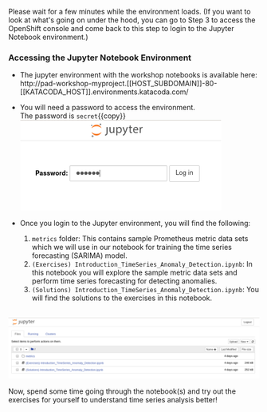 Please wait for a few minutes while the environment loads. (If you want to look at what's going on under the hood, you can go to Step 3 to access the OpenShift console and come back to this step to login to the Jupyter Notebook environment.)

### Accessing the Jupyter Notebook Environment
* The jupyter environment with the workshop notebooks is available here: <br>
http://pad-workshop-myproject.[[HOST_SUBDOMAIN]]-80-[[KATACODA_HOST]].environments.katacoda.com/

* You will need a password to access the environment. <br>
  The password is `secret`{{copy}} <br>
![Jupyter Environment Secret](../../assets/ai-machine-learning/prometheus-timeseries-forecasting/02-jupyter-secret.png)

* Once you login to the Jupyter environment, you will find the following:
  1. `metrics` folder: This contains sample Prometheus metric data sets which we will use in our notebook for training the time series forecasting (SARIMA) model.
  2. `(Exercises) Introduction_TimeSeries_Anomaly_Detection.ipynb`: In this notebook you will explore the sample metric data sets and perform time series forecasting for detecting anomalies.
  3. `(Solutions) Introduction_TimeSeries_Anomaly_Detection.ipynb`: You will find the solutions to the exercises in this notebook. <br><br>

![Jupyter Notebook List](../../assets/ai-machine-learning/prometheus-timeseries-forecasting/02-jupyter-notebook-list.png)

Now, spend some time going through the notebook(s) and try out the exercises for yourself to understand time series analysis better!
